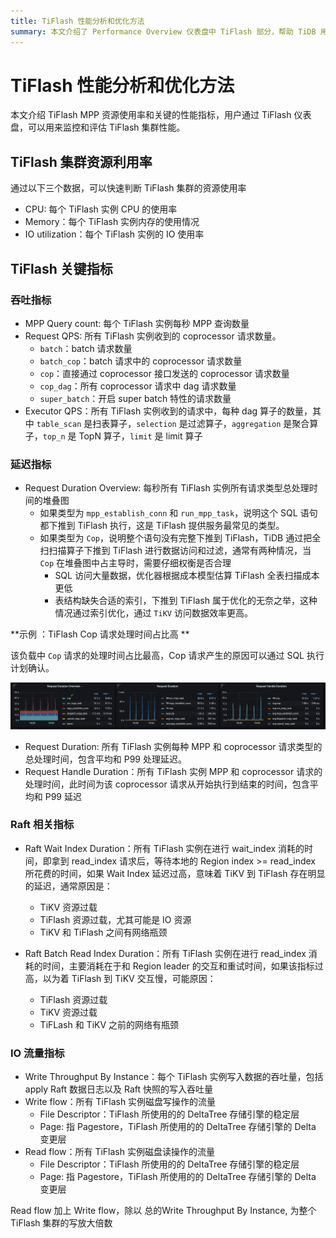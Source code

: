 ```yaml
---
title: TiFlash 性能分析和优化方法
summary: 本文介绍了 Performance Overview 仪表盘中 TiFlash 部分，帮助 TiDB 用户了解和监控 TiFlash MPP 工作负载。
---
```


# TiFlash 性能分析和优化方法
本文介绍 TiFlash MPP 资源使用率和关键的性能指标，用户通过 TiFlash 仪表盘，可以用来监控和评估 TiFlash 集群性能。

## TiFlash 集群资源利用率

通过以下三个数据，可以快速判断 TiFlash 集群的资源使用率

- CPU: 每个 TiFlash 实例 CPU 的使用率
- Memory：每个 TiFlash 实例内存的使用情况
- IO utilization：每个 TiFlash 实例的 IO 使用率

## TiFlash 关键指标

### 吞吐指标
- MPP Query count: 每个 TiFlash 实例每秒 MPP 查询数量
- Request QPS: 所有 TiFlash 实例收到的 coprocessor 请求数量。
    - `batch`：batch 请求数量
    - `batch_cop`：batch 请求中的 coprocessor 请求数量
    - `cop`：直接通过 coprocessor 接口发送的 coprocessor 请求数量
    - `cop_dag`：所有 coprocessor 请求中 dag 请求数量
    - `super_batch`：开启 super batch 特性的请求数量
- Executor QPS：所有 TiFlash 实例收到的请求中，每种 dag 算子的数量，其中 `table_scan` 是扫表算子，`selection` 是过滤算子，`aggregation` 是聚合算子，`top_n` 是 TopN 算子，`limit` 是 limit 算子

### 延迟指标
- Request Duration Overview: 每秒所有 TiFlash 实例所有请求类型总处理时间的堆叠图
  - 如果类型为 `mpp_establish_conn` 和 `run_mpp_task`，说明这个 SQL 语句都下推到 TiFlash 执行，这是 TiFlash 提供服务最常见的类型。
  - 如果类型为 `Cop`，说明整个语句没有完整下推到 TiFlash，TiDB 通过把全扫扫描算子下推到 TiFlash 进行数据访问和过滤，通常有两种情况，当 `Cop` 在堆叠图中占主导时，需要仔细权衡是否合理
    - SQL 访问大量数据，优化器根据成本模型估算 TiFlash 全表扫描成本更低
    - 表结构缺失合适的索引，下推到 TiFlash 属于优化的无奈之举，这种情况通过索引优化，通过 `TiKV` 访问数据效率更高。

**示例 ：TiFlash Cop 请求处理时间占比高 **

该负载中 `Cop` 请求的处理时间占比最高，Cop 请求产生的原因可以通过 SQL 执行计划确认。

![Cop](/media/performance/tiflash/tiflash_request_duration_by_type.png)
  
- Request Duration: 所有 TiFlash 实例每种 MPP 和 coprocessor 请求类型的总处理时间，包含平均和 P99 处理延迟。
- Request Handle Duration：所有 TiFlash 实例 MPP 和 coprocessor 请求的处理时间，此时间为该 coprocessor 请求从开始执行到结束的时间，包含平均和 P99 延迟

### Raft 相关指标
- Raft Wait Index Duration：所有 TiFlash 实例在进行 wait_index 消耗的时间，即拿到 read_index 请求后，等待本地的 Region index >= read_index 所花费的时间，如果 Wait Index 延迟过高，意味着 TiKV 到 TiFlash 存在明显的延迟，通常原因是：
  - TiKV 资源过载
  - TiFlash 资源过载，尤其可能是 IO 资源
  - TiKV 和 TiFlash 之间有网络瓶颈

- Raft Batch Read Index Duration：所有 TiFlash 实例在进行 read_index 消耗的时间，主要消耗在于和 Region leader 的交互和重试时间，如果该指标过高，以为着 TiFlash 到 TiKV 交互慢，可能原因：
  - TiFlash 资源过载
  - TiKV 资源过载
  - TiFLash 和 TiKV 之前的网络有瓶颈

### IO 流量指标
- Write Throughput By Instance：每个 TiFlash 实例写入数据的吞吐量，包括 apply Raft 数据日志以及 Raft 快照的写入吞吐量
- Write flow：所有 TiFlash 实例磁盘写操作的流量
  - File Descriptor：TiFlash 所使用的的 DeltaTree 存储引擎的稳定层
  - Page:  指 Pagestore，TiFlash 所使用的的 DeltaTree 存储引擎的 Delta 变更层
- Read flow：所有 TiFlash 实例磁盘读操作的流量
  - File Descriptor：TiFlash 所使用的的 DeltaTree 存储引擎的稳定层
  - Page:  指 Pagestore，TiFlash 所使用的的 DeltaTree 存储引擎的 Delta 变更层
  
Read flow 加上 Write flow，除以 总的Write Throughput By Instance, 为整个 TiFlash 集群的写放大倍数